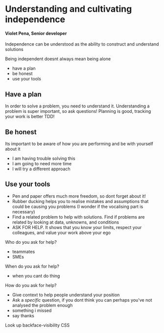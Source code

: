 # Understanding and cultivating independence
#### Violet Pena, Senior developer

Independence can be understood as the ability to construct and understand solutions

Being independent doesnt always mean being alone

- have a plan
- be honest
- use your tools

## Have a plan
In order to solve a problem, you need to understand it. Understanding a problem is super important, so ask questions!
Planning is good, tracking your work is better
TDD!

## Be honest
Its important to be aware of how you are performing and be with yourself about it
- I am having trouble solving  this
- I am going to need more time
- I will try a different approach 

## Use your tools
- Pen and paper offers much more freedom, so dont forget about it!
- Rubber ducking helps you to realise mistakes and assumptions that could be causing you problems (I wonder if the vocalising part is necessary)
- Find a related problem to help with solutions. Find if problems are related by looking at data, unknowns, and conditions
- ASK FOR HELP. It shows that you know your limits, respect your colleagues, and value your work above your ego

Who do you ask for help?
- teammates
- SMEs

When do you ask for help?
- when you cant do thing

How do you ask for help?
- Give context to help people understand your position
- Ask a _specific_ question, if you dont think you can perhaps you've not analysed the problem enough
- something i missed
- say thanks


Look up backface-visibility CSS
